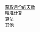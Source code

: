 [获取月份的天数](./js/date.md)  
[精准计算](./js/calculate.md)  
[算法](./js/algorithm.md)  
[其他](./js/gather.md)  

